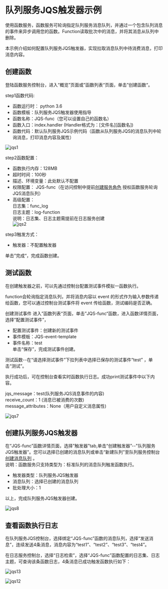 # 队列服务JQS触发器示例

使用函数服务，函数服务可轮询指定队列服务消息队列，并通过一个包含队列消息的事件来异步调用您的函数。Function读取批次中的消息，并将其消息从队列中删除。

本示例介绍如何配置队列服务JQS触发器，实现拉取消息队列中待消费消息，打印消息内容。


## 创建函数

登陆函数服务控制台，进入“概览”页面或”函数列表“页面，单击”创建函数“。

step1函数代码:

- 函数运行时： python 3.6                
- 函数模板：队列服务JQS触发器使用指导                                  
- 函数名称：JQS-func（您可以设置自己的函数名）                                      
- 函数入口：index.handler  (Handler格式为：[文件名][函数名])                         
- 函数代码：默认队列服务JQS示例代码（函数从队列服务JQS的消息队列中轮询消息，打印消息内容及属性）           

![jqs1](https://github.com/jdcloudcom/cn/blob/function0116/image/Elastic-Compute/functionservice/JQS1.PNG) 

step2函数配置：

- 函数执行内存：128MB                 
- 超时时间：100秒                                               
- 描述、环境变量：此处默认不配置     
- 权限配置： JQS-func（在访问控制中提前[创建服务角色](role.md) 授权函数服务轮询JQS消息队列）               
- 高级配置：                   
         日志集：func_log                           
         日志主题：log-function                                    
         说明：日志集、日志主题需提前在日志服务创建                                              
![jqs2](https://github.com/jdcloudcom/cn/blob/function0116/image/Elastic-Compute/functionservice/JQS2.PNG) 

step3触发方式：

- 触发器：不配置触发器        

单击”完成“，完成函数创建。

## 测试函数

在创建触发器之前，可以先通过控制台配置测试事件模拟一函数执行。

function会轮询指定消息队列，并将消息内容以 event 的形式作为输入参数传递给函数，您可以通过控制台测试事件将 event 传给函数，测试编码是否正确。

创建测试事件
进入”函数列表“页面，单击”JQS-func“函数，进入函数详情页面，选择”配置测试事件”，

- 配置测试事件：创建新的测试事件                       
- 事件模板：JQS-event-template                      
- 事件名称：test                         
单击“保存”，完成测试事件创建。                                     

测试函数--在“请选择测试事件”下拉列表中选择已保存的测试事件“test” ，单击“测试”。

执行成功后，可在控制台查看实时函数执行日志。成功print测试事件中以下内容。

jqs_message：test(队列服务JQS消息事件的内容)                 
receive_count：1 (消息已被消费的次数)        
message_attributes：None（用户自定义消息属性)                

![jqs7](https://github.com/jdcloudcom/cn/blob/function0116/image/Elastic-Compute/functionservice/JQS7.PNG) 

## 创建队列服务JQS触发器

在“JQS-func”函数详情页面，选择”触发器”tab,单击“创建触发器”--"队列服务JQS触发器"。您可以选择已创建的消息队列或单击“新建队列”至队列服务控制台[创建消息队列](https://docs.jdcloud.com/cn/queue-service/create-queue) 。             
说明：函数服务只支持类型为：标准队列的消息队列触发函数执行。  

- 触发器类型：队列服务JQS触发器                                 
- 消息队列：选择已创建的消息队列                                
- 批处理大小：1                                         

以上，完成队列服务JQS触发器创建。

![jqs8](https://github.com/jdcloudcom/cn/blob/function0116/image/Elastic-Compute/functionservice/JQS8.PNG) 


## 查看函数执行日志
在队列服务JQS控制台，选择绑定“JQS-func”函数的消息队列，选择“发送消息”，连续发送4条消息，消息内容为“test1”、“test2”、“test3”、“test4”。

在日志服务控制台，选择“日志检索”，选择“JQS-func”函数配置的日志集、日志主题，可查询该条函数日志，4条消息已成功触发函数执行如下：

![jqs13](https://github.com/jdcloudcom/cn/blob/function0116/image/Elastic-Compute/functionservice/JQS13.PNG) 

![jqs12](https://github.com/jdcloudcom/cn/blob/function0116/image/Elastic-Compute/functionservice/JQS12.PNG) 


